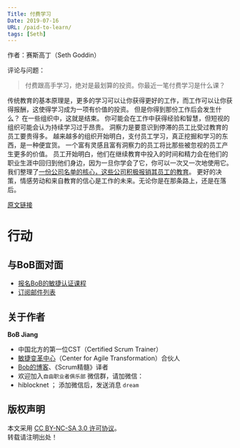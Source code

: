 ```yaml
---
Title: 付费学习
Date: 2019-07-16
URL: /paid-to-learn/
tags: [Seth]
---
```


作者：赛斯高丁（Seth Goddin）

评论与问题：
> 付费跟高手学习，绝对是最划算的投资。你最近一笔付费学习是什么课？

传统教育的基本原理是，更多的学习可以让你获得更好的工作，而工作可以让你获得报酬，这使得学习成为一项有价值的投资。
但是你得到那份工作后会发生什么？
在一些组织中，这就是结束。
你可能会在工作中获得经验和智慧，但短视的组织可能会认为持续学习过于昂贵。
洞察力是要意识到停滞的员工比受过教育的员工要贵得多。
越来越多的组织开始明白，支付员工学习，真正挖掘和学习的东西，是一种便宜货。
一个富有灵感且富有洞察力的员工将比那些被忽视的员工产生更多的价值。
员工开始明白，他们在继续教育中投入的时间和精力会在他们的职业生涯中回归到他们身边，因为一旦你学会了它，你可以一次又一次地使用它。
我们整理了[一份公司名单的核心，这些公司积极报销其员工的教育](https://seths.blog/your-boss-will-pay-for-it/)。
更好的决策，情感劳动和来自教育的信心是工作的未来。无论你是在那条路上，还是在落后。

[原文链接](https://seths.blog/2019/07/paid-to-learn/)

# 行动

## 与BoB面对面
- [报名BoB的敏捷认证课程](https://appmopev1px9533.h5.xiaoeknow.com/homepage)
- [订阅邮件列表](https://tinyletter.com/bobjiang)

## 关于作者
**BoB Jiang**

- 中国北方的第一位CST（Certified Scrum Trainer）  
- [敏捷变革中心](https://www.c4at.cn/)（Center for Agile Transformation）合伙人  
- [Bob的博客](https://www.bobjiang.com)、《Scrum精髓》译者
- 欢迎加入`自由职业者俱乐部` 微信群，请加微信：
- hiblocknet  ； 添加微信后，发送消息 `dream`

## 版权声明

本文采用 [CC BY-NC-SA 3.0 许可协议](https://creativecommons.org/licenses/by-nc-sa/3.0/deed.zh)。  
转载请注明出处！

